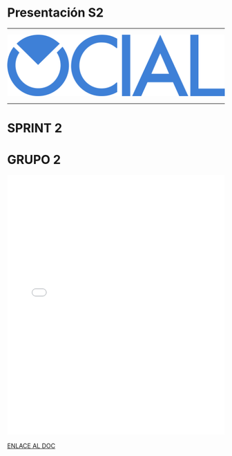 # Presentación S2
---

<MDXLayout>
  <img src="https://github.com/ispp-2324-ocial/KB/blob/main/assets/Texto_Ocial.png?raw=true" alt="Texto_Ocial" className="img-centered img-custom-height" />
</MDXLayout>

---

# SPRINT 2
# GRUPO 2

<MDXLayout>
  <embed src="/assets/files/Presentacion_0203-bba0bb5b993a743dfae43d5a893691df.pdf" type="application/pdf" width="100%" height="600px" />
</MDXLayout>

[ENLACE AL DOC](../../static/PDFs/Presentacion_0203.pdf)